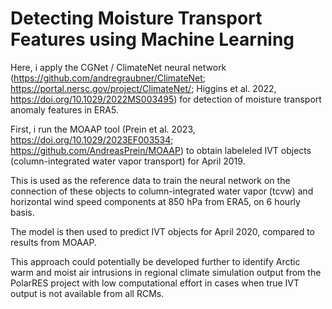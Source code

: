 # Detecting Moisture Transport Features using Machine Learning

Here, i apply the CGNet / ClimateNet neural network (https://github.com/andregraubner/ClimateNet; https://portal.nersc.gov/project/ClimateNet/; Higgins et al. 2022, https://doi.org/10.1029/2022MS003495) for detection of moisture transport anomaly features in ERA5. 

First, i run the MOAAP tool (Prein et al. 2023, https://doi.org/10.1029/2023EF003534; https://github.com/AndreasPrein/MOAAP) to obtain labeleled IVT objects (column-integrated water vapor transport) for April 2019. 

This is used as the reference data to train the neural network on the connection of these objects to column-integrated water vapor (tcvw) and horizontal wind speed components at 850 hPa from ERA5, on 6 hourly basis. 

The model is then used to predict IVT objects for April 2020, compared to results from MOAAP.

This approach could potentially be developed further to identify Arctic warm and moist air intrusions in regional climate simulation output from the PolarRES project with low computational effort in cases when true IVT output is not available from all RCMs.  
